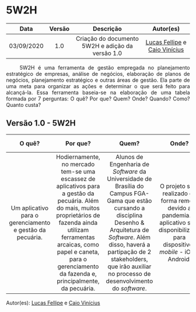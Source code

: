 # 5W2H
|    Data    | Versão |         Descrição         |           Autor(es)           |
| :--------: | :----: | :-----------------------: | :---------------------------: |
| 03/09/2020 |  1.0   | Criação do documento 5W2H e adição da versão 1.0 | [Lucas Fellipe](https://github.com/lucasfcm9) e [Caio Vinícius](https://github.com/caiovfernandes) |

<p align="justify"> &emsp;&emsp; 5W2H é uma ferramenta de gestão empregada no planejamento estratégico de empresas, análise de negócios, elaboração de planos de negócios, planejamento estratégico e outras áreas de gestão. Ela parte de uma meta para organizar as ações e determinar o que será feito para alcançá-la. Essa ferramenta baseia-se na elaboração de uma tabela formada por 7 perguntas: O quê? Por que? Quem? Onde? Quando? Como? Quanto custa?</p>

## Versão 1.0 - 5W2H

|                          O quê?                          |                           Por que?                           |                            Quem?                             |                            Onde?                             |                           Quando?                            |                            Como?                             |     Quanto custa?      |
| :------------------------------------------------------: | :----------------------------------------------------------: | :----------------------------------------------------------: | :----------------------------------------------------------: | :----------------------------------------------------------: | :----------------------------------------------------------: | :--------------: |
| Um aplicativo para o gerenciamento e gestão da pecuária. | Hodiernamente, no mercado tem-se uma escassez de aplicativos para a gestão da pecuária. Além do mais, muitos proprietários de fazenda ainda utilizam ferramentas arcaicas, como papel e caneta, para o gerenciamento da fazenda e, principalmente, da pecuária. | Alunos de Engenharia de *Software* da Universidade de Brasília do Campus FGA-Gama que estão cursando a disciplina Desenho & Arquitetura de *Software*. Além disso, haverá a partipação de 2 stakeholders, que irão auxiliar no processo de desenvolvimento do *software*. | O projeto será realizado de forma remota devido a pandemia. O aplicativo será disponibilizado  para dispositivos *mobile* - iOS e Android. | Será realizado no segundo semestre de 2020, nos meses de Agosto a Dezembro. | Por meio do desenvolvimento de um aplicativo *mobile* - iOS e Android, para facilitar a gestão rural de forma que o proprietário possa ter um controle sobre os dados dos bovinos, além de poder gerar relatórios a respeito da fazenda. | ~ R$ 144.000.000 |

Autor(es): [Lucas Fellipe](https://github.com/lucasfcm9) e [Caio Vinícius](https://github.com/caiovfernandes)


